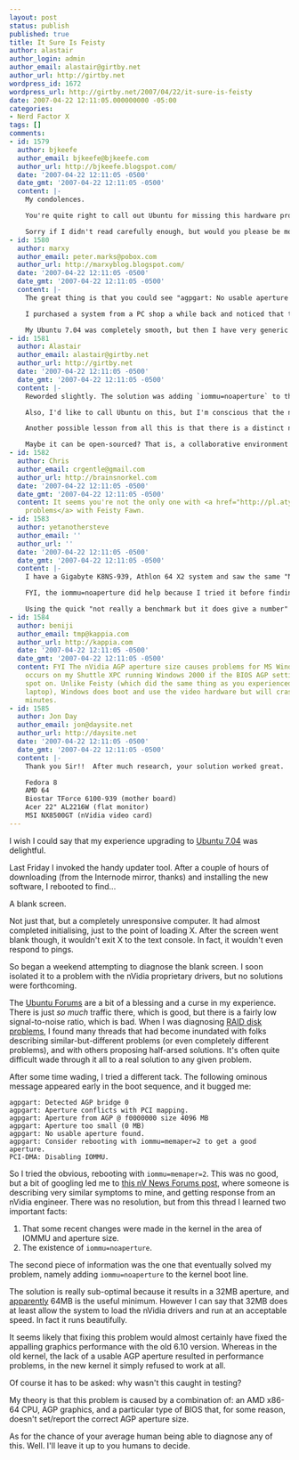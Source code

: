 ```yaml
---
layout: post
status: publish
published: true
title: It Sure Is Feisty
author: alastair
author_login: admin
author_email: alastair@girtby.net
author_url: http://girtby.net
wordpress_id: 1672
wordpress_url: http://girtby.net/2007/04/22/it-sure-is-feisty
date: 2007-04-22 12:11:05.000000000 -05:00
categories:
- Nerd Factor X
tags: []
comments:
- id: 1579
  author: bjkeefe
  author_email: bjkeefe@bjkeefe.com
  author_url: http://bjkeefe.blogspot.com/
  date: '2007-04-22 12:11:05 -0500'
  date_gmt: '2007-04-22 12:11:05 -0500'
  content: |-
    My condolences.

    You're quite right to call out Ubuntu for missing this hardware problem -- your hardware doesn't sound overly exotic.

    Sorry if I didn't read carefully enough, but would you please be more explicit about what you did that "eventually solved [your] problem"?  Thanks.
- id: 1580
  author: marxy
  author_email: peter.marks@pobox.com
  author_url: http://marxyblog.blogspot.com/
  date: '2007-04-22 12:11:05 -0500'
  date_gmt: '2007-04-22 12:11:05 -0500'
  content: |-
    The great thing is that you could see "agpgart: No usable aperture found." etc during the boot sequence.

    I purchased a system from a PC shop a while back and noticed that the hardware guy booted it up with a linux liveCD before handing it over, when I commented on this he explained that booting linux is an excellent test and diagnostic of the hardware, better than just the bios and more helpful by far than Windows.

    My Ubuntu 7.04 was completely smooth, but then I have very generic intel hardware. Ubuntu has surged ahead of Fedora on the desktop, but I still use FC6 as a server mostly due to familliarity.
- id: 1581
  author: Alastair
  author_email: alastair@girtby.net
  author_url: http://girtby.net
  date: '2007-04-22 12:11:05 -0500'
  date_gmt: '2007-04-22 12:11:05 -0500'
  content: |-
    Reworded slightly. The solution was adding `iommu=noaperture` to the kernel boot line.

    Also, I'd like to call Ubuntu on this, but I'm conscious that the nVidia drivers are "restricted" and hence explicitly *excluded* from the standard Ubuntu base. I *guess* that the testing responsibility falls on nVidia's shoulders, but I can't imagine that the BIOS/motherboard vendor (Award/Gigabyte) is entirely in the clear.

    Another possible lesson from all this is that there is a distinct need for systems integrators - vendors who can provide combined hardware and software that has had some testing and hence some guarantee against problems like this.

    Maybe it can be open-sourced? That is, a collaborative environment for authoring a test suite, and a catalogue of knowledge on how to source and assemble appropriate hardware (with specific makes and models) and software to pass the test suite. The result would be a set of "known good" hardware, not just as components, but as entire systems including components and configuration. Maybe there is something like this out there already?
- id: 1582
  author: Chris
  author_email: crgentle@gmail.com
  author_url: http://brainsnorkel.com
  date: '2007-04-22 12:11:05 -0500'
  date_gmt: '2007-04-22 12:11:05 -0500'
  content: It seems you're not the only one with <a href="http://pl.atyp.us/wordpress/?p=1212">video
    problems</a> with Feisty Fawn.
- id: 1583
  author: yetanothersteve
  author_email: ''
  author_url: ''
  date: '2007-04-22 12:11:05 -0500'
  date_gmt: '2007-04-22 12:11:05 -0500'
  content: |-
    I have a Gigabyte K8NS-939, Athlon 64 X2 system and saw the same "No usable aperture found." message. There was a special hidden setting in the Bios setup where I had to hit "Ctrl-F1" to activate the Advanced Chipset Menu. After that, I was able to change the AGP aperture in the Bios and the dmesg entries then became a message stating that the AGP Aperture had been set to 128mb, which is what I chose in the Bios. No changes to kernel boot parameters or modules required. Your motherboard manufacturer may have also hidden the AGP aperture setting or even called it something else.

    FYI, the iommu=noaperture did help because I tried it before finding the Bios setting, but it forced the aperture to be 32mb, which is small for my 128mb NVidia GeForce 6800XT card.

    Using the quick "not really a benchmark but it does give a number" "glxgears -printfps" test, I went from 6200 fps to 9100 fps using either the bios change or iommu=noaperture. I may reinstall Quake4 and see if that performance is improved.
- id: 1584
  author: beniji
  author_email: tmp@kappia.com
  author_url: http://kappia.com
  date: '2007-04-22 12:11:05 -0500'
  date_gmt: '2007-04-22 12:11:05 -0500'
  content: FYI The nVidia AGP aperture size causes problems for MS Windows too - it
    occurs on my Shuttle XPC running Windows 2000 if the BIOS AGP settings are not
    spot on. Unlike Feisty (which did the same thing as you experienced on my Tecra
    laptop), Windows does boot and use the video hardware but will crash every few
    minutes.
- id: 1585
  author: Jon Day
  author_email: jon@daysite.net
  author_url: http://daysite.net
  date: '2007-04-22 12:11:05 -0500'
  date_gmt: '2007-04-22 12:11:05 -0500'
  content: |-
    Thank you Sir!!  After much research, your solution worked great.  Eliminated the slow jerky screens, poor scrolling, and a host of other related problems.

    Fedora 8
    AMD 64
    Biostar TForce 6100-939 (mother board)
    Acer 22" AL2216W (flat monitor)
    MSI NX8500GT (nVidia video card)
---
```

I wish I could say that my experience upgrading to [Ubuntu 7.04](http://www.ubuntu.com/getubuntu/releasenotes/704tour) was delightful.

Last Friday I invoked the handy updater tool. After a couple of hours of downloading (from the Internode mirror, thanks) and installing the new software, I rebooted to find...

A blank screen.

Not just that, but a completely unresponsive computer. It had almost completed initialising, just to the point of loading X. After the screen went blank though, it wouldn't exit X to the text console. In fact, it wouldn't even respond to pings.

So began a weekend attempting to diagnose the blank screen. I soon isolated it to a problem with the nVidia proprietary drivers, but no solutions were forthcoming.

The [Ubuntu Forums](http://ubuntuforums.org/) are a bit of a blessing and a curse in my experience. There is just *so much* traffic there, which is good, but there is a fairly low signal-to-noise ratio, which is bad. When I was diagnosing [RAID disk problems](/articles/2006/12/7/the-switch#comment-756), I found many threads that had become inundated with folks describing similar-but-different problems (or even completely different problems), and with others proposing half-arsed solutions. It's often quite difficult wade through it all to a real solution to any given problem.

After some time wading, I tried a different tack. The following ominous message appeared early in the boot sequence, and it bugged me:

	agpgart: Detected AGP bridge 0
	agpgart: Aperture conflicts with PCI mapping.
	agpgart: Aperture from AGP @ f0000000 size 4096 MB
	agpgart: Aperture too small (0 MB)
	agpgart: No usable aperture found.
	agpgart: Consider rebooting with iommu=memaper=2 to get a good aperture.
	PCI-DMA: Disabling IOMMU.

So I tried the obvious, rebooting with `iommu=memaper=2`. This was no good, but a bit of googling led me to [this nV News Forums post](http://www.nvnews.net/vbulletin/showthread.php?t=83419), where someone is describing very similar symptoms to mine, and getting response from an nVidia engineer. There was no resolution, but from this thread I learned two important facts:

 1. That some recent changes were made in the kernel in the area of IOMMU and aperture size.
 2. The existence of `iommu=noaperture`.

The second piece of information was the one that eventually solved my problem, namely adding `iommu=noaperture` to the kernel boot line.

The solution is really sub-optimal because it results in a 32MB aperture, and [apparently](http://www.uwsg.iu.edu/hypermail/linux/kernel/0509.2/1972.html) 64MB is the useful minimum. However I can say that 32MB does at least allow the system to load the nVidia drivers and run at an acceptable speed. In fact it runs beautifully.

It seems likely that fixing this problem would almost certainly have fixed the appalling graphics performance with the old 6.10 version. Whereas in the old kernel, the lack of a usable AGP aperture resulted in performance problems, in the new kernel it simply refused to work at all.

Of course it has to be asked: why wasn't this caught in testing?

My theory is that this problem is caused by a combination of: an AMD x86-64 CPU, AGP graphics, and a particular type of BIOS that, for some reason, doesn't set/report the correct AGP aperture size.

As for the chance of your average human being able to diagnose any of this. Well. I'll leave it up to you humans to decide.
